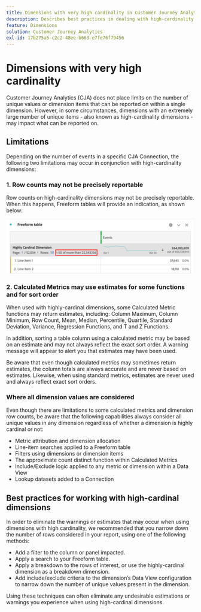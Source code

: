 ```yaml
---
title: Dimensions with very high cardinality in Customer Journey Analytics
description: Describes best practices in dealing with high-cardinality dimensions in Customer Journey Analytics
feature: Dimensions
solution: Customer Journey Analytics
exl-id: 17b275a5-c2c2-48ee-b663-e7fe76f79456
---
```

# Dimensions with very high cardinality

Customer Journey Analytics (CJA) does not place limits on the number of unique values or dimension items that can be reported on within a single dimension. However, in some circumstances, dimensions with an extremely large number of unique items - also known as high-cardinality dimensions - may impact what can be reported on. 

## Limitations

Depending on the number of events in a specific CJA Connection, the following two limitations may occur in conjunction with high-cardinality dimensions: 

### 1. Row counts may not be precisely reportable

Row counts on high-cardinality dimensions may not be precisely reportable. When this happens, Freeform tables will provide an indication, as shown below:

   ![](assets/high-cardinality.png)

### 2. Calculated Metrics may use estimates for some functions and for sort order

When used with highly-cardinal dimensions, some Calculated Metric functions may return estimates, including: Column Maximum, Column Minimum, Row Count, Mean, Median, Percentile, Quartile, Standard Deviation, Variance, Regression Functions, and T and Z Functions. 

In addition, sorting a table column using a calculated metric may be based on an estimate and may not always reflect the exact sort order. A warning message will appear to alert you that estimates may have been used.

Be aware that even though calculated metrics may sometimes return estimates, the column totals are always accurate and are never based on estimates. Likewise, when using standard metrics, estimates are never used and always reflect exact sort orders.

### Where all dimension values are considered

Even though there are limitations to some calculated metrics and dimension row counts, be aware that the following capabilities always consider all unique values in any dimension regardless of whether a dimension is highly cardinal or not:

* Metric attribution and dimension allocation
* Line-item searches applied to a Freeform table
* Filters using dimensions or dimension items
* The approximate count distinct function within Calculated Metrics
* Include/Exclude logic applied to any metric or dimension within a Data View
* Lookup datasets added to a Connection

## Best practices for working with high-cardinal dimensions

In order to eliminate the warnings or estimates that may occur when using dimensions with high cardinality, we recommended that you narrow down the number of rows considered in your report, using one of the following methods:

* Add a filter to the column or panel impacted.
* Apply a search to your Freeform table.
* Apply a breakdown to the rows of interest, or use the highly-cardinal dimension as a breakdown dimension.
* Add include/exclude criteria to the dimension’s Data View configuration to narrow down the number of unique values present in the dimension.

Using these techniques can often eliminate any undesirable estimations or warnings you experience when using high-cardinal dimensions.

